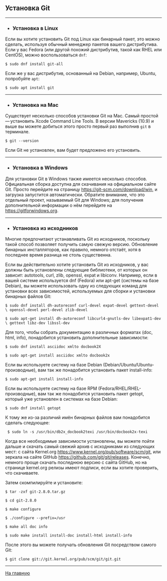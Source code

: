 ## **Установка Git**
---

* ### **Установка в Linux**

Если вы хотите установить Git под Linux как бинарный пакет, это можно сделать, используя обычный менеджер пакетов вашего дистрибутива. Если у вас Fedora (или другой похожий дистрибутив, такой как RHEL или CentOS), можно воспользоваться `dnf`:

`$ sudo dnf install git-all`

Если же у вас дистрибутив, основанный на Debian, например, Ubuntu, попробуйте `apt`:

`$ sudo apt install git`

---
* ### **Установка на Mac**

Существует несколько способов установки Git на Mac. Самый простой — установить Xcode Command Line Tools. В версии Mavericks (10.9) и выше вы можете добиться этого просто первый раз выполнив `git` в терминале.

`$ git --version`

Если Git не установлен, вам будет предложено его установить.

---

* ### **Установка в Windows**
Для установки Git в Windows также имеется несколько способов. Официальная сборка доступна для скачивания на официальном сайте Git. Просто перейдите на страницу https://git-scm.com/download/win, и загрузка запустится автоматически. Обратите внимание, что это отдельный проект, называемый Git для Windows; для получения дополнительной информации о нём перейдите на https://gitforwindows.org.

---
* ### **Установка из исходников**

Многие предпочитают устанавливать Git из исходников, поскольку такой способ позволяет получить самую свежую версию. Обновление бинарных инсталляторов, как правило, немного отстаёт, хотя в последнее время разница не столь существенна.

Если вы действительно хотите установить Git из исходников, у вас должны быть установлены следующие библиотеки, от которых он зависит: autotools, curl, zlib, openssl, expat и libiconv. Например, если в вашей системе используется dnf (Fedora) или apt-get (системы на базе Debian), вы можете использовать одну из следующих команд для установки всех зависимостей, используемых для сборки и установки бинарных файлов Git:

`$ sudo dnf install dh-autoreconf curl-devel expat-devel gettext-devel \
  openssl-devel perl-devel zlib-devel`


`$ sudo apt-get install dh-autoreconf libcurl4-gnutls-dev libexpat1-dev \
  gettext libz-dev libssl-dev`

Для того, чтобы собрать документацию в различных форматах (doc, html, info), понадобится установить дополнительные зависимости:

`$ sudo dnf install asciidoc xmlto docbook2X`

`$ sudo apt-get install asciidoc xmlto docbook2x`


Если вы используете систему на базе Debian (Debian/Ubuntu/Ubuntu-производные), вам так же понадобится установить пакет install-info:

`
$ sudo apt-get install install-info
`

Если вы используете систему на базе RPM (Fedora/RHEL/RHEL-производные), вам так же понадобится установить пакет getopt, который уже установлен в системах на базе Debian:

`
$ sudo dnf install getopt
` 

К тому же из-за различий имён бинарных файлов вам понадобится сделать следующее:

` $ sudo ln -s /usr/bin/db2x_docbook2texi /usr/bin/docbook2x-texi` 

Когда все необходимые зависимости установлены, вы можете пойти дальше и скачать самый свежий архив с исходниками из следующих мест: с сайта Kernel.org https://www.kernel.org/pub/software/scm/git, или зеркала на сайте GitHub https://github.com/git/git/releases. Конечно, немного проще скачать последнюю версию с сайта GitHub, но на странице kernel.org релизы имеют подписи, если вы хотите проверить, что скачиваете.

Затем скомпилируйте и установите:


`$ tar -zxf git-2.8.0.tar.gz`

`$ cd git-2.8.0`

`$ make configure`

`$ ./configure --prefix=/usr`

`$ make all doc info`

`$ sudo make install install-doc install-html install-info`


После этого вы можете получать обновления Git посредством самого Git:

`$ git clone git://git.kernel.org/pub/scm/git/git.git`

---
[На главную](readme.md)